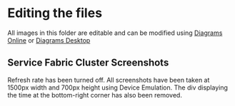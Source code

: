 # Editing the files

All images in this folder are editable and can be modified using [Diagrams Online](https://app.diagrams.net/) or [Diagrams Desktop](https://github.com/jgraph/drawio-desktop/releases/)

## Service Fabric Cluster Screenshots

Refresh rate has been turned off.
All screenshots have been taken at 1500px width and 700px height using Device Emulation.
The div displaying the time at the bottom-right corner has also been removed.